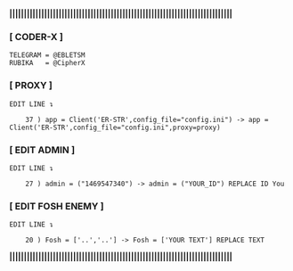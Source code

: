 **|||||||||||||||||||||||||||||||||||||||||||||||||||||||||||||||||||||||||||||**

### [ CODER-X ]

	TELEGRAM = @EBLETSM
	RUBIKA   = @CipherX

### [ PROXY ]
	
	EDIT LINE ↴

		37 ) app = Client('ER-STR',config_file="config.ini") -> app = Client('ER-STR',config_file="config.ini",proxy=proxy) 
		

### [ EDIT ADMIN ]

	EDIT LINE ↴

		27 ) admin = ("1469547340") -> admin = ("YOUR_ID") REPLACE ID You


### [ EDIT FOSH ENEMY ]

	EDIT LINE ↴

		20 ) Fosh = ['..','..'] -> Fosh = ['YOUR TEXT'] REPLACE TEXT

	
**|||||||||||||||||||||||||||||||||||||||||||||||||||||||||||||||||||||||||||||**
